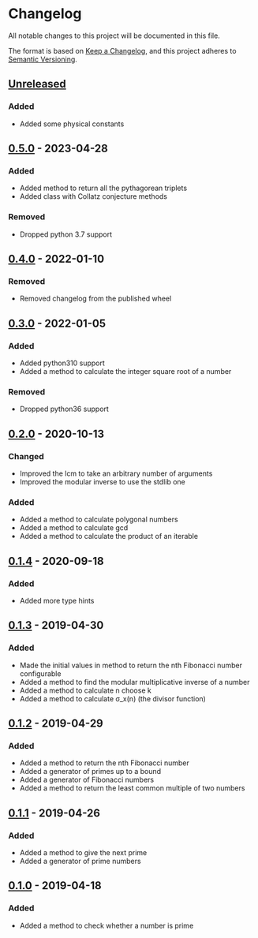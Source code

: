 # Changelog

All notable changes to this project will be documented in this file.

The format is based on [Keep a Changelog], and this project adheres to [Semantic Versioning].

## [Unreleased]

### Added

-   Added some physical constants

## [0.5.0] - 2023-04-28

### Added

-   Added method to return all the pythagorean triplets
-   Added class with Collatz conjecture methods

### Removed

-   Dropped python 3.7 support

## [0.4.0] - 2022-01-10

### Removed

-   Removed changelog from the published wheel

## [0.3.0] - 2022-01-05

### Added

-   Added python310 support
-   Added a method to calculate the integer square root of a number

### Removed

-   Dropped python36 support

## [0.2.0] - 2020-10-13

### Changed

-   Improved the lcm to take an arbitrary number of arguments
-   Improved the modular inverse to use the stdlib one

### Added

-   Added a method to calculate polygonal numbers
-   Added a method to calculate gcd
-   Added a method to calculate the product of an iterable

## [0.1.4] - 2020-09-18

### Added

-   Added more type hints

## [0.1.3] - 2019-04-30

### Added

-   Made the initial values in method to return the nth Fibonacci number
    configurable
-   Added a method to find the modular multiplicative inverse of a
    number
-   Added a method to calculate n choose k
-   Added a method to calculate σ_x(n) (the divisor function)

## [0.1.2] - 2019-04-29

### Added

-   Added a method to return the nth Fibonacci number
-   Added a generator of primes up to a bound
-   Added a generator of Fibonacci numbers
-   Added a method to return the least common multiple of two numbers

## [0.1.1](https://github.com/spapanik/mathlib/compare/v0.1.0...v0.1.1) - 2019-04-26

### Added

-   Added a method to give the next prime
-   Added a generator of prime numbers

## [0.1.0](https://github.com/spapanik/mathlib/releases/tag/v0.1.0) - 2019-04-18

### Added

-   Added a method to check whether a number is prime

[Keep a Changelog]: https://keepachangelog.com/en/1.0.0/
[Semantic Versioning]: https://semver.org/spec/v2.0.0.html
[Unreleased]: https://github.com/spapanik/mathlib/compare/v0.5.0...master
[0.5.0]: https://github.com/spapanik/mathlib/compare/v0.4.0...v0.5.0
[0.4.0]: https://github.com/spapanik/mathlib/compare/v0.3.0...v0.4.0
[0.3.0]: https://github.com/spapanik/mathlib/compare/v0.2.0...v0.3.0
[0.2.0]: https://github.com/spapanik/mathlib/compare/v0.1.4...v0.2.0
[0.1.4]: https://github.com/spapanik/mathlib/compare/v0.1.3...v0.1.4
[0.1.3]: https://github.com/spapanik/mathlib/compare/v0.1.2...v0.1.3
[0.1.2]: https://github.com/spapanik/mathlib/compare/v0.1.1...v0.1.2
